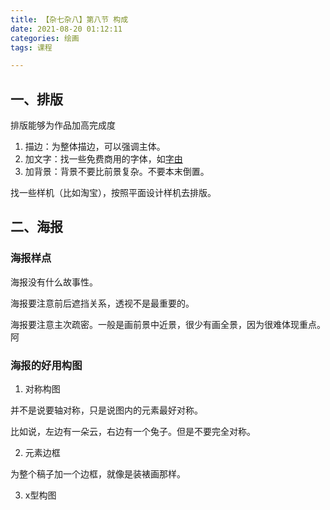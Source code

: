 ```yaml
---
title: 【杂七杂八】第八节 构成
date: 2021-08-20 01:12:11
categories: 绘画
tags: 课程

---
```


## 一、排版

排版能够为作品加高完成度

1. 描边：为整体描边，可以强调主体。
2. 加文字：找一些免费商用的字体，如[字由](https://www.hellofont.cn/)
3. 加背景：背景不要比前景复杂。不要本末倒置。

找一些样机（比如淘宝），按照平面设计样机去排版。

## 二、海报

### 海报样点

海报没有什么故事性。

海报要注意前后遮挡关系，透视不是最重要的。

海报要注意主次疏密。一般是画前景中近景，很少有画全景，因为很难体现重点。阿



### 海报的好用构图

1. 对称构图

  并不是说要轴对称，只是说图内的元素最好对称。

比如说，左边有一朵云，右边有一个兔子。但是不要完全对称。

2. 元素边框

为整个稿子加一个边框，就像是装裱画那样。

3. x型构图

